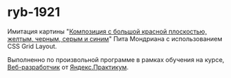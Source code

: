 # ryb-1921

Имитация картины "[Композиция с большой красной плоскостью, желтым, черным, серым и синим](https://www.wikiart.org/ru/pit-mondrian/kompozitsiya-s-bolshoy-krasnoy-ploskostyu-zheltym-chernym-serym-i-sinim-1921)" Пита Мондриана с использованием CSS Grid Layout.

Выполненно по произвольной программе в рамках обучения на курсе,  [Веб-разработчик](https://praktikum.yandex.ru/web) от [Яндекс.Практикум](https://praktikum.yandex.ru).
